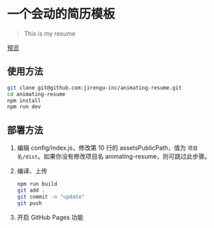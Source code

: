 # 一个会动的简历模板

> This is my resume

[预览](https://myseu.cn/seu-cse/)

## 使用方法

``` bash
git clone git@github.com:jirengu-inc/animating-resume.git
cd animating-resume
npm install
npm run dev
```

## 部署方法


1. 编辑 config/index.js，修改第 10 行的 assetsPublicPath，值为 `项目名/dist`。如果你没有修改项目名 animating-resume，则可跳过此步骤。

2. 编译、上传
    ``` bash
    npm run build
    git add .
    git commit -m "update"
    git push
    ```

3. 开启 GitHub Pages 功能

